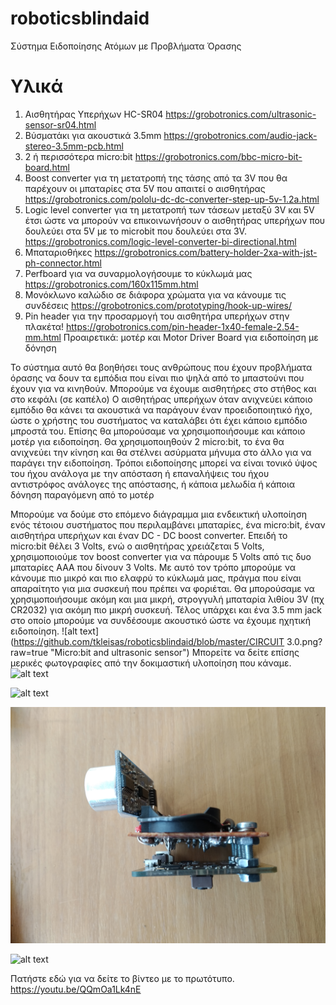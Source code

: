 # roboticsblindaid
Σύστημα Ειδοποίησης Ατόμων με Προβλήματα Όρασης

Υλικά
=====
1. Αισθητήρας Υπερήχων HC-SR04 https://grobotronics.com/ultrasonic-sensor-sr04.html
2. Βύσματάκι για ακουστικά 3.5mm https://grobotronics.com/audio-jack-stereo-3.5mm-pcb.html
3. 2 ή περισσότερα micro:bit https://grobotronics.com/bbc-micro-bit-board.html
4. Boost converter για τη μετατροπή της τάσης από τα 3V που θα παρέχουν οι μπαταρίες στα 5V που απαιτεί ο αισθητήρας https://grobotronics.com/pololu-dc-dc-converter-step-up-5v-1.2a.html
5. Logic level converter για τη μετατροπή των τάσεων μεταξύ 3V και 5V έτσι ώστε να μπορούν να επικοινωνήσουν ο αισθητήρας υπερήχων που δουλεύει στα 5V με το microbit που δουλεύει στα 3V. https://grobotronics.com/logic-level-converter-bi-directional.html   
5. Μπαταριοθήκες https://grobotronics.com/battery-holder-2xa-with-jst-ph-connector.html
6. Perfboard για να συναρμολογήσουμε το κύκλωμά μας https://grobotronics.com/160x115mm.html
7. Μονόκλωνο καλώδιο σε διάφορα χρώματα για να κάνουμε τις συνδέσεις https://grobotronics.com/prototyping/hook-up-wires/
8. Pin header για την προσαρμογή του αισθητήρα υπερήχων στην πλακέτα! https://grobotronics.com/pin-header-1x40-female-2.54-mm.html
Προαιρετικά:
μοτέρ και Motor Driver Board για ειδοποίηση με δόνηση

Το σύστημα αυτό θα βοηθήσει τους ανθρώπους που έχουν προβλήματα όρασης να δουν τα εμπόδια που είναι πιο ψηλά από το μπαστούνι που έχουν για να κινηθούν. Μπορούμε να έχουμε αισθητήρες στο στήθος και στο κεφάλι (σε καπέλο) Ο αισθητήρας υπερήχων όταν ανιχνεύει κάποιο εμπόδιο θα κάνει τα ακουστικά να παράγουν έναν προειδοποιητικό ήχο, ώστε ο χρήστης του συστήματος να καταλάβει ότι έχει κάποιο εμπόδιο μπροστά του. Επίσης θα μπορούσαμε να χρησιμοποιήσουμε και κάποιο μοτέρ για ειδοποίηση. Θα χρησιμοποιηθούν 2 micro:bit, το ένα θα ανιχνεύει την κίνηση και θα στέλνει ασύρματα μήνυμα στο άλλο για να παράγει την ειδοποίηση. Τρόποι ειδοποίησης μπορεί να είναι τονικό ύψος του ήχου ανάλογα με την απόσταση ή επαναλήψεις του ήχου αντιστρόφος ανάλογες της απόστασης, ή κάποια μελωδία ή κάποια δόνηση παραγόμενη από το μοτέρ

Μπορούμε να δούμε στο επόμενο διάγραμμα μια ενδεικτική υλοποίηση ενός τέτοιου συστήματος που περιλαμβάνει μπαταρίες, ένα micro:bit, έναν αισθητήρα υπερήχων και έναν DC - DC boost converter. Επειδή το micro:bit θέλει 3 Volts, ενώ ο αισθητήρας χρειάζεται 5 Volts, χρησιμοποιούμε τον boost converter για να πάρουμε 5 Volts από τις δυο μπαταρίες ΑΑΑ που δίνουν 3 Volts. Με αυτό τον τρόπο μπορούμε να κάνουμε πιο μικρό και πιο ελαφρύ το κύκλωμά μας, πράγμα που είναι απαραίτητο για μια συσκευή που πρέπει να φοριέται. Θα μπορούσαμε να χρησιμοποιήσουμε ακόμη και μια μικρή, στρογγυλή μπαταρία λιθίου 3V (πχ CR2032) για ακόμη πιο μικρή συσκευή. Τέλος υπάρχει και ένα 3.5 mm jack στο οποίο μπορούμε να συνδέσουμε ακουστικό ώστε να έχουμε ηχητική ειδοποίηση.
![alt text](https://github.com/tkleisas/roboticsblindaid/blob/master/CIRCUIT 3.0.png?raw=true "Micro:bit and ultrasonic sensor")
Μπορείτε να δείτε επίσης μερικές φωτογραφίες από την δοκιμαστική υλοποίηση που κάναμε.
![alt text](https://github.com/tkleisas/roboticsblindaid/blob/master/IMG_20190215_143434.jpg?raw=true "Πλακέτα από πάνω")

![alt text](https://github.com/tkleisas/roboticsblindaid/blob/master/IMG_20190215_143452.jpg?raw=true "Πλακέτα από κάτω")

![alt text](https://github.com/tkleisas/roboticsblindaid/blob/master/IMG_20190215_143458.jpg?raw=true "Πλακέτα από πλάϊ")

![alt text](https://github.com/tkleisas/roboticsblindaid/blob/master/IMG_20190215_143723.jpg?raw=true "Στον πάγκο εργασίας")

Πατήστε εδώ για να δείτε το βίντεο με το πρωτότυπο.
https://youtu.be/QQmOa1Lk4nE
